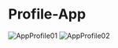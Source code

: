 # Profile-App
![AppProfile01](https://user-images.githubusercontent.com/62680911/91126875-39c43480-e6cf-11ea-848d-a6881b6b750f.jpg)
![AppProfile02](https://user-images.githubusercontent.com/62680911/91126883-3df05200-e6cf-11ea-9117-13e41cce5ce7.jpg)
